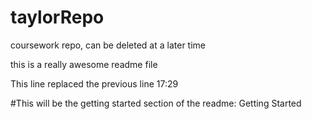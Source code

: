 # taylorRepo
coursework repo, can be deleted at a later time

this is a really awesome readme file

This line replaced the previous line 17:29

#This will be the getting started section of the readme:
Getting Started
